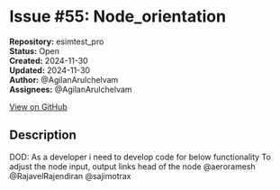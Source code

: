 # Issue #55: Node_orientation

**Repository:** esimtest_pro  
**Status:** Open  
**Created:** 2024-11-30  
**Updated:** 2024-11-30  
**Author:** @AgilanArulchelvam  
**Assignees:** @AgilanArulchelvam  

[View on GitHub](https://github.com/Simtestlab/esimtest_pro/issues/55)

## Description

DOD:
As a developer i need to develop code for below functionality 
To adjust the node input, output links head of the node @aeroramesh @RajavelRajendiran @sajimotrax 
